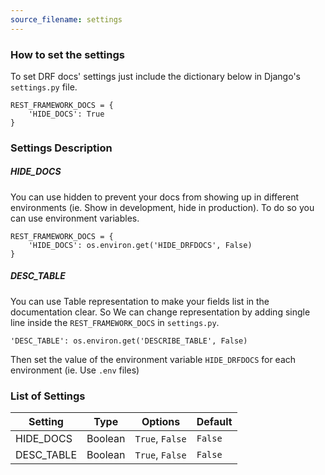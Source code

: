 ```yaml
---
source_filename: settings
---
```


### How to set the settings
To set DRF docs' settings just include the dictionary below in Django's `settings.py` file.

    REST_FRAMEWORK_DOCS = {
        'HIDE_DOCS': True
    }


### Settings Description

##### HIDE_DOCS
You can use hidden to prevent your docs from showing up in different environments (ie. Show in development, hide in production). To do so you can use environment variables.

    REST_FRAMEWORK_DOCS = {
        'HIDE_DOCS': os.environ.get('HIDE_DRFDOCS', False)
    }

##### DESC_TABLE
You can use Table representation to make your fields list in the documentation clear. So We can change representation by adding single line inside the `REST_FRAMEWORK_DOCS` in `settings.py`.

    'DESC_TABLE': os.environ.get('DESCRIBE_TABLE', False)


Then set the value of the environment variable `HIDE_DRFDOCS` for each environment (ie. Use `.env` files)

### List of Settings

| Setting  | Type    | Options         | Default |
|----------|---------|-----------------|---------|
|HIDE_DOCS | Boolean | `True`, `False` | `False` |
|DESC_TABLE| Boolean | `True`, `False` | `False` |

